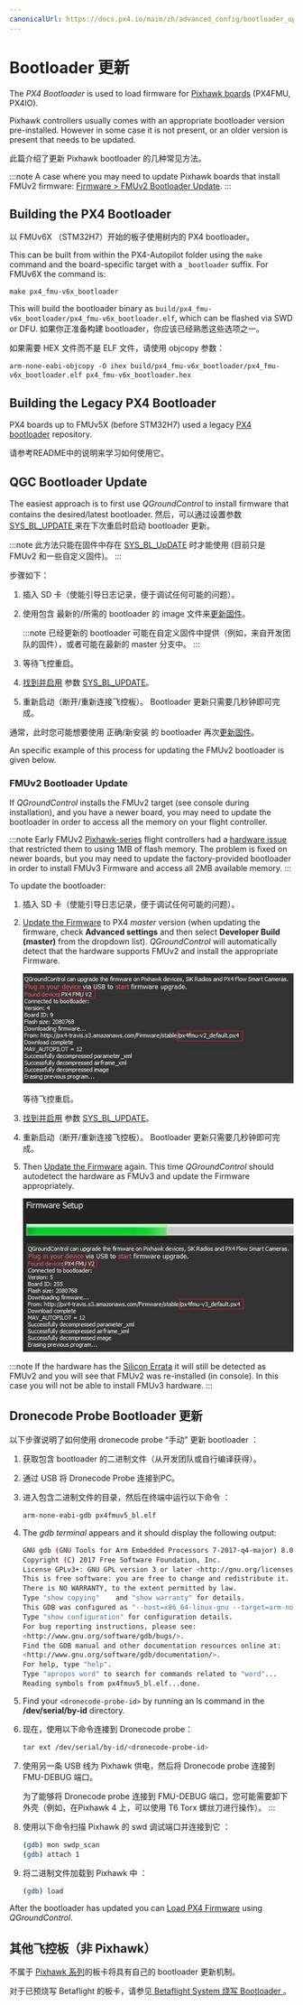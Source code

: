```yaml
---
canonicalUrl: https://docs.px4.io/main/zh/advanced_config/bootloader_update
---
```


# Bootloader 更新

The _PX4 Bootloader_ is used to load firmware for [Pixhawk boards](../flight_controller/pixhawk_series.md) (PX4FMU, PX4IO).

Pixhawk controllers usually comes with an appropriate bootloader version pre-installed. However in some case it is not present, or an older version is present that needs to be updated.

此篇介绍了更新 Pixhawk bootloader 的几种常见方法。

:::note
A case where you may need to update Pixhawk boards that install FMUv2 firmware: [Firmware > FMUv2 Bootloader Update](../config/firmware.md#bootloader).
:::

## Building the PX4 Bootloader

以 FMUv6X （STM32H7）开始的板子使用树内的 PX4 bootloader。

This can be built from within the PX4-Autopilot folder using the `make` command and the board-specific target with a `_bootloader` suffix. For FMUv6X the command is:

```
make px4_fmu-v6x_bootloader
```

This will build the bootloader binary as `build/px4_fmu-v6x_bootloader/px4_fmu-v6x_bootloader.elf`, which can be flashed via SWD or DFU. 如果你正准备构建 bootloader，你应该已经熟悉这些选项之一。

如果需要 HEX 文件而不是 ELF 文件，请使用 objcopy 参数：

```
arm-none-eabi-objcopy -O ihex build/px4_fmu-v6x_bootloader/px4_fmu-v6x_bootloader.elf px4_fmu-v6x_bootloader.hex
```

## Building the Legacy PX4 Bootloader

PX4 boards up to FMUv5X (before STM32H7) used a legacy [PX4 bootloader](https://github.com/PX4/Bootloader) repository.

请参考README中的说明来学习如何使用它。

## QGC Bootloader Update

The easiest approach is to first use _QGroundControl_ to install firmware that contains the desired/latest bootloader. 然后，可以通过设置参数[ SYS_BL_UPDATE ](../advanced_config/parameter_reference.md#SYS_BL_UPDATE)来在下次重启时启动 bootloader 更新。

:::note
此方法只能在固件中存在 [SYS_BL_UpDATE](../advanced_config/parameter_reference.md#SYS_BL_UPDATE) 时才能使用 (目前只是 FMUv2 和一些自定义固件)。
:::

步骤如下：

1. 插入 SD 卡（使能引导日志记录，便于调试任何可能的问题）。
1. 使用包含 最新的/所需的 bootloader 的 image 文件来[更新固件](../config/firmware.md#custom)。

   :::note
已经更新的 bootloader 可能在自定义固件中提供（例如，来自开发团队的固件），或者可能在最新的 master 分支中。
:::

1. 等待飞控重启。
1. [找到并启用](../advanced_config/parameters.md) 参数 [SYS_BL_UPDATE](../advanced_config/parameter_reference.md#SYS_BL_UPDATE)。
1. 重新启动（断开/重新连接飞控板）。 Bootloader 更新只需要几秒钟即可完成。

通常，此时您可能想要使用 正确/新安装 的 bootloader 再次[更新固件](../config/firmware.md)。

An specific example of this process for updating the FMUv2 bootloader is given below.

### FMUv2 Bootloader Update

If *QGroundControl* installs the FMUv2 target (see console during installation), and you have a newer board, you may need to update the bootloader in order to access all the memory on your flight controller.

:::note
Early FMUv2 [Pixhawk-series](../flight_controller/pixhawk_series.md#fmu_versions) flight controllers had a [hardware issue](../flight_controller/silicon_errata.md#fmuv2-pixhawk-silicon-errata) that restricted them to using 1MB of flash memory. The problem is fixed on newer boards, but you may need to update the factory-provided bootloader in order to install FMUv3 Firmware and access all 2MB available memory.
:::

To update the bootloader:

1. 插入 SD 卡（使能引导日志记录，便于调试任何可能的问题）。
1. [Update the Firmware](../config/firmware.md) to PX4 *master* version (when updating the firmware, check **Advanced settings** and then select **Developer Build (master)** from the dropdown list). *QGroundControl* will automatically detect that the hardware supports FMUv2 and install the appropriate Firmware.

   ![FMUv2 更新](../../assets/qgc/setup/firmware/bootloader_update.jpg)

   等待飞控重启。
1. [找到并启用](../advanced_config/parameters.md) 参数 [SYS_BL_UPDATE](../advanced_config/parameter_reference.md#SYS_BL_UPDATE)。
1. 重新启动（断开/重新连接飞控板）。 Bootloader 更新只需要几秒钟即可完成。
1. Then [Update the Firmware](../config/firmware.md) again. This time *QGroundControl* should autodetect the hardware as FMUv3 and update the Firmware appropriately.

   ![FMUv3 update](../../assets/qgc/setup/firmware/bootloader_fmu_v3_update.jpg)

:::note
If the hardware has the [Silicon Errata](../flight_controller/silicon_errata.md#fmuv2-pixhawk-silicon-errata) it will still be detected as FMUv2 and you will see that FMUv2 was re-installed (in console). In this case you will not be able to install FMUv3 hardware.
:::


## Dronecode Probe Bootloader 更新

以下步骤说明了如何使用 dronecode probe “手动” 更新 bootloader ：

1. 获取包含 bootloader 的二进制文件（从开发团队或自行编译获得）。
1. 通过 USB 将 Dronecode Probe 连接到PC。
1. 进入包含二进制文件的目录，然后在终端中运行以下命令 ：

   ```bash
   arm-none-eabi-gdb px4fmuv5_bl.elf
   ```

1. The _gdb terminal_ appears and it should display the following output:

   ```bash
   GNU gdb (GNU Tools for Arm Embedded Processors 7-2017-q4-major) 8.0.50.20171128-git
   Copyright (C) 2017 Free Software Foundation, Inc.
   License GPLv3+: GNU GPL version 3 or later <http://gnu.org/licenses/gpl.html>
   This is free software: you are free to change and redistribute it.
   There is NO WARRANTY, to the extent permitted by law.
   Type "show copying"    and "show warranty" for details.
   This GDB was configured as "--host=x86_64-linux-gnu --target=arm-none-eabi".
   Type "show configuration" for configuration details.
   For bug reporting instructions, please see:
   <http://www.gnu.org/software/gdb/bugs/>.
   Find the GDB manual and other documentation resources online at:
   <http://www.gnu.org/software/gdb/documentation/>.
   For help, type "help".
   Type "apropos word" to search for commands related to "word"...
   Reading symbols from px4fmuv5_bl.elf...done.
   ```

1. Find your `<dronecode-probe-id>` by running an ls command in the **/dev/serial/by-id** directory.
1. 现在，使用以下命令连接到 Dronecode probe：

   ```bash
   tar ext /dev/serial/by-id/<dronecode-probe-id>
   ```

1. 使用另一条 USB 线为 Pixhawk 供电，然后将 Dronecode probe 连接到 FMU-DEBUG 端口。

   为了能够将 Dronecode probe 连接到 FMU-DEBUG 端口，您可能需要卸下外壳（例如，在Pixhawk 4 上，可以使用 T6 Torx 螺丝刀进行操作）。
:::

1. 使用以下命令扫描 Pixhawk 的 swd 调试端口并连接到它 ：

   ```bash
   (gdb) mon swdp_scan
   (gdb) attach 1
   ```

1. 将二进制文件加载到 Pixhawk 中 ：

   ```bash
   (gdb) load
   ```

After the bootloader has updated you can [Load PX4 Firmware](../config/firmware.md) using _QGroundControl_.

## 其他飞控板（非 Pixhawk）

不属于 [ Pixhawk 系列](../flight_controller/pixhawk_series.md)的板卡将具有自己的 bootloader 更新机制。

对于已预烧写 Betaflight 的板卡，请参见[ Betaflight System 烧写 Bootloader ](bootloader_update_from_betaflight.md)。
